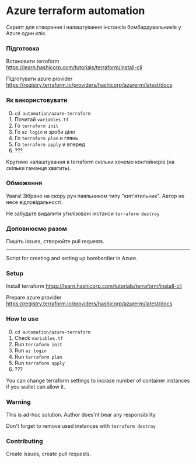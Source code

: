 # Azure terraform automation

Скрипт для створення і налаштування інстансів бомбардувальників у Azure один клік.

### Підготовка

Встановити terraform
https://learn.hashicorp.com/tutorials/terraform/install-cli

Підготувати azure provider
https://registry.terraform.io/providers/hashicorp/azurerm/latest/docs

### Як використовувати

0. `cd automation/azure-terraform`
1. Почитай `variables.tf`
1. Го `terraform init`
2. Го `az login` и зроби діло
3. Го `terraform plan` и глянь
4. Го `terraform apply` и вперед
5. ???

Крутимо налаштування в terraform скільки хочемо контейнерів (на скільки гаманця хватить).

### Обмеження

Увага! Зібрано на скору руч паяльником типу "кип'ятильник". Автор не несе відповідальності.

Не забудьте видалити утилізовані інстанси `terraform destroy`

### Доповнюємо разом

Пишіть issues, створюйте pull requests.

***************************************************************************************

Script for creating and setting up bombardier in Azure.

### Setup

Install terraform
https://learn.hashicorp.com/tutorials/terraform/install-cli

Prepare azure provider
https://registry.terraform.io/providers/hashicorp/azurerm/latest/docs


### How to use

0. `cd automation/azure-terraform`
1. Check `variables.tf`
1. Run `terraform init`
2. Run `az login`
3. Run `terraform plan`
4. Run `terraform apply`
5. ???

You can change terraform settings to incrase number of container instances if you wallet can allow it.

### Warning

This is ad-hoc solution. Author does'nt bear any responsibility

Don't forget to remove used instances with `terraform destroy`

### Contributing

Create issues, create pull requests.
